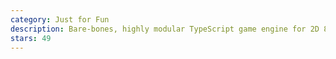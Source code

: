```yaml
---
category: Just for Fun
description: Bare-bones, highly modular TypeScript game engine for 2D 8-bit games.
stars: 49
---
```

